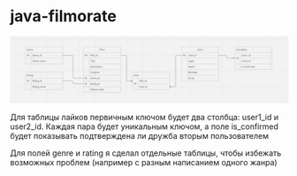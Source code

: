# java-filmorate
![](/images/Diagram.png)

Для таблицы лайков первичным ключом будет два столбца: user1_id и user2_id. 
Каждая пара будет уникальным ключом, а поле is_confirmed будет показывать подтверждена ли дружба вторым пользователем 

Для полей genre и rating я сделал отдельные таблицы, 
чтобы избежать возможных проблем (например с разным написанием одного жанра)
